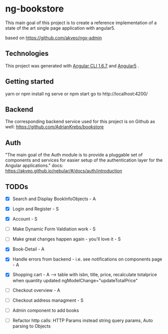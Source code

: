 # ng-bookstore

This main goal of this project is to create a reference implementation of a state of the art single page application with angular5.


based on https://github.com/akveo/ngx-admin

## Technologies

This project was generated with [Angular CLI 1.6.7](https://cli.angular.io/) and [Angular5](https://angular.io/) .


## Getting started
   yarn or npm install
   ng serve or npm start
   go to http://localhost:4200/


## Backend
   The corresponding backend service used for this project is on Github as well: 
   https://github.com/AdrianKrebs/bookstore
   
## Auth
"The main goal of the Auth module is to provide a pluggable set of components and services for easier setup of the authentication layer for the Angular applications."
docs: https://akveo.github.io/nebular/#/docs/auth/introduction



## TODOs

- [x] Search and Display BookInfoObjects - A 
- [x] Login and Register - S
- [x] Account - S
- [ ] Make Dynamic Form Valdiation work - S
- [ ] Make great changes happen again - you'll love it - S 
- [x] Book-Detail - A
- [x] Handle errors from backend - i.e. see notifications on components page - A
- [x] Shopping cart - A --> table with isbn, title, price, recalculate totalprice when quantity updated ngModelChange="updateTotalPrice"
- [ ] Checkout overview - A
- [ ] Checkout address managment - S
- [ ] Admin component to add books
- [ ] Refactor http calls: HTTP Params instead string query params, Auto parsing to Objects



